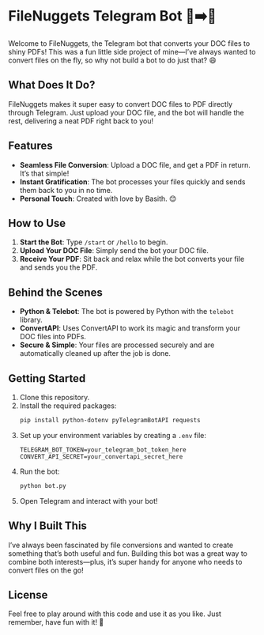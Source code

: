 # FileNuggets Telegram Bot 📄➡️📜

Welcome to FileNuggets, the Telegram bot that converts your DOC files to shiny PDFs! This was a fun little side project of mine—I’ve always wanted to convert files on the fly, so why not build a bot to do just that? 😄

## What Does It Do?

FileNuggets makes it super easy to convert DOC files to PDF directly through Telegram. Just upload your DOC file, and the bot will handle the rest, delivering a neat PDF right back to you!

## Features

- **Seamless File Conversion**: Upload a DOC file, and get a PDF in return. It’s that simple!
- **Instant Gratification**: The bot processes your files quickly and sends them back to you in no time.
- **Personal Touch**: Created with love by Basith. 😊

## How to Use

1. **Start the Bot**: Type `/start` or `/hello` to begin.
2. **Upload Your DOC File**: Simply send the bot your DOC file.
3. **Receive Your PDF**: Sit back and relax while the bot converts your file and sends you the PDF.

## Behind the Scenes

- **Python & Telebot**: The bot is powered by Python with the `telebot` library.
- **ConvertAPI**: Uses ConvertAPI to work its magic and transform your DOC files into PDFs.
- **Secure & Simple**: Your files are processed securely and are automatically cleaned up after the job is done.

## Getting Started

1. Clone this repository.
2. Install the required packages:
   ```bash
   pip install python-dotenv pyTelegramBotAPI requests
   ```
3. Set up your environment variables by creating a `.env` file:
   ```
   TELEGRAM_BOT_TOKEN=your_telegram_bot_token_here
   CONVERT_API_SECRET=your_convertapi_secret_here
   ```
4. Run the bot:
   ```bash
   python bot.py
   ```
5. Open Telegram and interact with your bot!

## Why I Built This

I’ve always been fascinated by file conversions and wanted to create something that’s both useful and fun. Building this bot was a great way to combine both interests—plus, it’s super handy for anyone who needs to convert files on the go!

## License

Feel free to play around with this code and use it as you like. Just remember, have fun with it! 🎉
